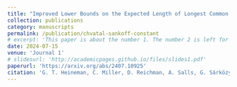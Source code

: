 ```yaml
---
title: "Improved Lower Bounds on the Expected Length of Longest Common Subsequences"
collection: publications
category: manuscripts
permalink: /publication/chvatal-sankoff-constant
# excerpt: 'This paper is about the number 1. The number 2 is left for future work.'
date: 2024-07-15
venue: 'Journal 1'
# slidesurl: 'http://academicpages.github.io/files/slides1.pdf'
paperurl: 'https://arxiv.org/abs/2407.10925'
citation: 'G. T. Heineman, C. Miller, D. Reichman, A. Salls, G. Sárközy, and D. Soiffer. &quot;Improved Lower Bounds on the Expected Length of Longest Common Subsequences.&quot In: <i>arXiv</i> (July 2024).'
---
```


<!-- The contents above will be part of a list of publications, if the user clicks the link for the publication than the contents of section will be rendered as a full page, allowing you to provide more information about the paper for the reader. When publications are displayed as a single page, the contents of the above "citation" field will automatically be included below this section in a smaller font. -->